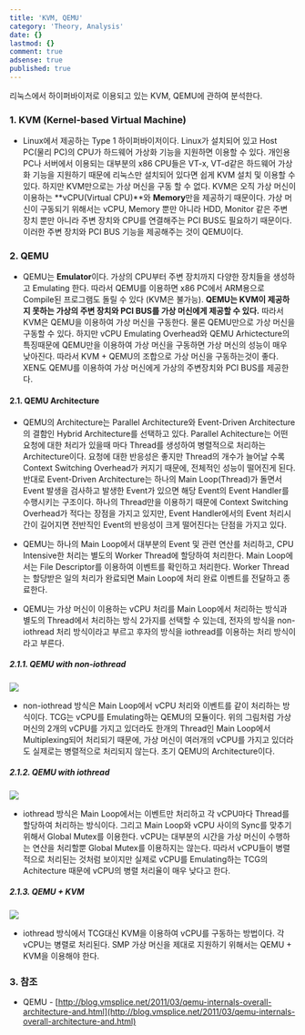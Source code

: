 ```yaml
---
title: 'KVM, QEMU'
category: 'Theory, Analysis'
date: {}
lastmod: {}
comment: true
adsense: true
published: true
---
```


리눅스에서 하이퍼바이저로 이용되고 있는 KVM, QEMU에 관하여 분석한다.

### 1. KVM (Kernel-based Virtual Machine)

* Linux에서 제공하는 Type 1 하이퍼바이저이다. Linux가 설치되어 있고 Host PC(물리 PC)의 CPU가 하드웨어 가상화 기능을 지원하면 이용할 수 있다. 개인용 PC나 서버에서 이용되는 대부분의 x86 CPU들은 VT-x, VT-d같은 하드웨어 가상화 기능을 지원하기 때문에 리눅스만 설치되어 있다면 쉽게 KVM 설치 및 이용할 수 있다. 하지만 KVM만으로는 가상 머신을 구동 할 수 없다. KVM은 오직 가상 머신이 이용하는 **vCPU(Virtual CPU)**와 **Memory**만을 제공하기 때문이다. 가상 머신이 구동되기 위해서는 vCPU, Memory 뿐만 아니라 HDD, Monitor 같은 주변 장치 뿐만 아니라 주변 장치와 CPU를 연결해주는 PCI BUS도 필요하기 때문이다. 이러한 주변 장치와 PCI BUS 기능을 제공해주는 것이 QEMU이다.

### 2. QEMU

* QEMU는 **Emulator**이다. 가상의 CPU부터 주변 장치까지 다양한 장치들을 생성하고 Emulating 한다. 따라서 QEMU를 이용하면 x86 PC에서 ARM용으로 Compile된 프로그램도 돌릴 수 있다 (KVM은 불가능). **QEMU는 KVM이 제공하지 못하는 가상의 주변 장치와 PCI BUS를 가상 머신에게 제공할 수 있다.** 따라서 KVM은 QEMU을 이용하여 가상 머신을 구동한다. 물론 QEMU만으로 가상 머신을 구동할 수 있다. 하지만 vCPU Emulating Overhead와 QEMU Arhictecture의 특징때문에 QEMU만을 이용하여 가상 머신을 구동하면 가상 머신의 성능이 매우 낮아진다. 따라서 KVM + QEMU의 조합으로 가상 머신을 구동하는것이 좋다. XEN도 QEMU를 이용하여 가상 머신에게 가상의 주변장치와 PCI BUS를 제공한다.

#### 2.1. QEMU Architecture

* QEMU의 Architecture는 Parallel Architecture와 Event-Driven Architecture의 결함인 Hybrid Architecture를 선택하고 있다. Parallel Achitecture는 어떤 요청에 대한 처리가 있을때 마다 Thread를 생성하여 병렬적으로 처리하는 Architecture이다. 요청에 대한 반응성은 좋지만 Thread의 개수가 늘어날 수록 Context Switching Overhead가 커지기 때문에, 전체적인 성능이 떨어진게 된다. 반대로 Event-Driven Architecture는 하나의 Main Loop(Thread)가 돌면서 Event 발생을 검사하고 발생한 Event가 있으면 해당 Event의 Event Handler를 수행시키는 구조이다. 하나의 Thread만을 이용하기 때문에 Context Switching Overhead가 적다는 장점을 가지고 있지만, Event Handler에서의 Event 처리시간이 길어지면 전반직인 Event의 반응성이 크게 떨어진다는 단점을 가지고 있다. 

* QEMU는 하나의 Main Loop에서 대부분의 Event 및 관련 연산를 처리하고, CPU Intensive한 처리는 별도의 Worker Thread에 할당하여 처리한다. Main Loop에서는 File Descriptor를 이용하여 이벤트를 확인하고 처리한다. Worker Thread는 할당받은 일의 처리가 완료되면 Main Loop에 처리 완료 이벤트를 전달하고 종료한다. 

* QEMU는 가상 머신이 이용하는 vCPU 처리를 Main Loop에서 처리하는 방식과 별도의 Thread에서 처리하는 방식 2가지를 선택할 수 있는데, 전자의 방식을 non-iothread 처리 방식이라고 부르고 후자의 방식을 iothread를 이용하는 처리 방식이라고 부른다.



##### 2.1.1. QEMU with non-iothread

![]({{site.baseurl}}/images/theory_analysis/KVM%2C%20QEMU/QEMU_non-iothread.PNG)
- non-iothread 방식은 Main Loop에서 vCPU 처리와 이벤트를 같이 처리하는 방식이다. TCG는 vCPU를 Emulating하는 QEMU의 모듈이다. 위의 그림처럼 가상 머신의 2개의 vCPU를 가지고 있더라도 한개의 Thread인 Main Loop에서 Multiplexing되어 처리되기 때문에, 가상 머신이 여러개의 vCPU를 가지고 있더라도 실제로는 병렬적으로 처리되지 않는다. 초기 QEMU의 Architecture이다.

##### 2.1.2. QEMU with iothread

![]({{site.baseurl}}/images/theory_analysis/KVM%2C%20QEMU/QEMU_iothread.PNG)
- iothread 방식은 Main Loop에서는 이벤트만 처리하고 각 vCPU마다 Thread를 할당하여 처리하는 방식이다. 그리고 Main Loop와 vCPU 사이의 Sync를 맞추기 위해서 Global Mutex를 이용한다. vCPU는 대부분의 시간을 가상 머신이 수행하는 연산을 처리할뿐 Global Mutex를 이용하지는 않는다. 따라서 vCPU들이 병렬적으로 처리된는 것처럼 보이지만 실제로 vCPU를 Emulating하는 TCG의 Achitecture 때문에 vCPU의 병렬 처리율이 매우 낮다고 한다. 

##### 2.1.3. QEMU + KVM

![]({{site.baseurl}}/images/theory_analysis/KVM%2C%20QEMU/QEMU_KVM.PNG)
- iothread 방식에서 TCG대신 KVM을 이용하여 vCPU를 구동하는 방법이다. 각 vCPU는 병렬로 처리된다. SMP 가상 머신을 제대로 지원하기 위해서는 QEMU + KVM을 이용해야 한다. 

### 3. 참조

* QEMU - [http://blog.vmsplice.net/2011/03/qemu-internals-overall-architecture-and.html](http://blog.vmsplice.net/2011/03/qemu-internals-overall-architecture-and.html)
